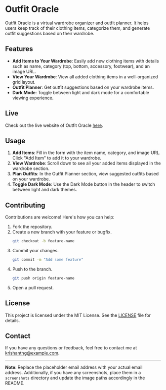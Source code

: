 # Outfit Oracle

Outfit Oracle is a virtual wardrobe organizer and outfit planner. It helps users keep track of their clothing items, categorize them, and generate outfit suggestions based on their wardrobe.

## Features

- **Add Items to Your Wardrobe**: Easily add new clothing items with details such as name, category (top, bottom, accessory, footwear), and an image URL.
- **View Your Wardrobe**: View all added clothing items in a well-organized grid layout.
- **Outfit Planner**: Get outfit suggestions based on your wardrobe items.
- **Dark Mode**: Toggle between light and dark mode for a comfortable viewing experience.

## Live 

Check out the live website of Outfit Oracle [here](https://krishanthg.github.io/Outfit_Oracle/).


## Usage

1. **Add Items**: Fill in the form with the item name, category, and image URL. Click "Add Item" to add it to your wardrobe.
2. **View Wardrobe**: Scroll down to see all your added items displayed in the wardrobe section.
3. **Plan Outfits**: In the Outfit Planner section, view suggested outfits based on your wardrobe.
4. **Toggle Dark Mode**: Use the Dark Mode button in the header to switch between light and dark themes.

## Contributing

Contributions are welcome! Here's how you can help:

1. Fork the repository.
2. Create a new branch with your feature or bugfix.
    ```bash
    git checkout -b feature-name
    ```
3. Commit your changes.
    ```bash
    git commit -m "Add some feature"
    ```
4. Push to the branch.
    ```bash
    git push origin feature-name
    ```
5. Open a pull request.

## License

This project is licensed under the MIT License. See the [LICENSE](LICENSE) file for details.

## Contact

If you have any questions or feedback, feel free to contact me at krishanthg@example.com.

---

**Note**: Replace the placeholder email address with your actual email address. Additionally, if you have any screenshots, place them in a `screenshots` directory and update the image paths accordingly in the README.
